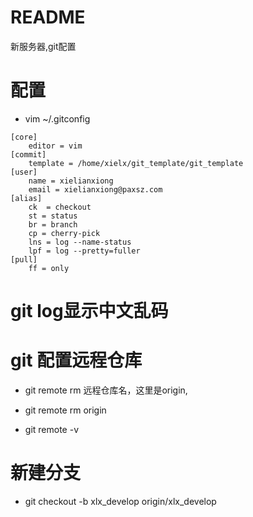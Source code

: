 # README

新服务器,git配置

# 配置

* vim ~/.gitconfig

```
[core]
    editor = vim 
[commit]
    template = /home/xielx/git_template/git_template
[user]
    name = xielianxiong
    email = xielianxiong@paxsz.com
[alias]
    ck  = checkout
    st = status
    br = branch
    cp = cherry-pick
    lns = log --name-status
    lpf = log --pretty=fuller
[pull]
    ff = only
```

# git log显示中文乱码

# git 配置远程仓库

* git remote rm 远程仓库名，这里是origin,

* git remote rm origin

* git remote -v

# 新建分支

* git checkout -b xlx_develop origin/xlx_develop
